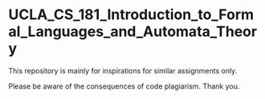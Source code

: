 # UCLA_CS_181_Introduction_to_Formal_Languages_and_Automata_Theory

This repository is mainly for inspirations for similar assignments only.

Please be aware of the consequences of code plagiarism. Thank you.
